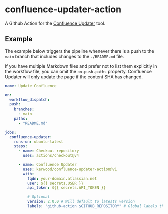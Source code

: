 # confluence-updater-action
A Github Action for the [Confluence Updater](https://github.com/Kerwood/confluence-updater) tool.

## Example
The example below triggers the pipeline whenever there is a push to the `main` branch that includes changes to the `./README.md` file.

If you have multiple Markdown files and prefer not to list them explicitly in the workflow file, you can omit the `on.push.paths` property.
Confluence Updater will only update the page if the content SHA has changed.
```yaml
name: Update Confluence

on:
  workflow_dispatch:
  push:
    branches:
      - main
    paths:
      - "README.md"

jobs:
  confluence-updater:
    runs-on: ubuntu-latest
    steps:
      - name: Checkout repository
        uses: actions/checkout@v4

      - name: Confluence Updater
        uses: kerwood/confluence-updater-action@v1
        with:
          fqdn: your-domain.atlassian.net
          user: ${{ secrets.USER }}
          api_token: ${{ secrets.API_TOKEN }}

          # Optional
          version: 2.0.0 # Will default to latests version
          labels: "github-action $GITHUB_REPOSITORY" # Global labels that is added to all Confluece pages.
```

